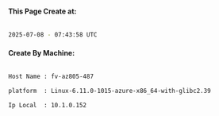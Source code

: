 
   
#### This Page Create at:

```bash

2025-07-08 - 07:43:58 UTC

```

#### Create By Machine:

```bash

Host Name : fv-az805-487

platform  : Linux-6.11.0-1015-azure-x86_64-with-glibc2.39

Ip Local  : 10.1.0.152

```

